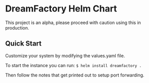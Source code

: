 # DreamFactory Helm Chart

This project is an alpha, please proceed with caution using this in production.

## Quick Start

Customize your system by modifying the values.yaml file.

To start the instance you can run: `$ helm install dreamfactory . `

Then follow the notes that get printed out to setup port forwarding.
